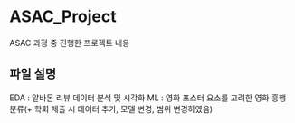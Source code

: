 # ASAC_Project
ASAC 과정 중 진행한 프로젝트 내용

## 파일 설명
EDA : 알바몬 리뷰 데이터 분석 및 시각화
ML : 영화 포스터 요소를 고려한 영화 흥행 분류(+ 학회 제출 시 데이터 추가, 모델 변경, 범위 변경하였음)
